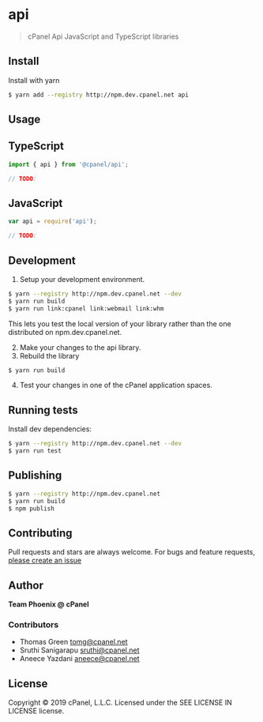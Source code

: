 # api

> cPanel Api JavaScript and TypeScript libraries

## Install

Install with yarn

```sh
$ yarn add --registry http://npm.dev.cpanel.net api
```

## Usage

## TypeScript

```ts
import { api } from '@cpanel/api';

// TODO:
```

## JavaScript

```js
var api = require('api');

// TODO:

```

## Development

1. Setup your development environment.

```sh
$ yarn --registry http://npm.dev.cpanel.net --dev
$ yarn run build
$ yarn run link:cpanel link:webmail link:whm
```

This lets you test the local version of your library rather than the one distributed on npm.dev.cpanel.net.

2. Make your changes to the api library.
3. Rebuild the library
```sh
$ yarn run build
```
4. Test your changes in one of the cPanel application spaces.

## Running tests

Install dev dependencies:

```sh
$ yarn --registry http://npm.dev.cpanel.net --dev
$ yarn run test
```

## Publishing


```sh
$ yarn --registry http://npm.dev.cpanel.net
$ yarn run build
$ npm publish
```

## Contributing

Pull requests and stars are always welcome. For bugs and feature requests, [please create an issue](https://jira.cpanel.net)

## Author

**Team Phoenix @ cPanel**

### Contributors

* Thomas Green <tomg@cpanel.net>
* Sruthi Sanigarapu <sruthi@cpanel.net>
* Aneece Yazdani <aneece@cpanel.net>

## License

Copyright © 2019 cPanel, L.L.C.
Licensed under the SEE LICENSE IN LICENSE license.
